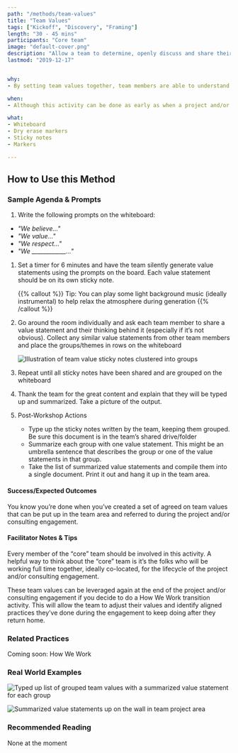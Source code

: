 ```yaml
---
path: "/methods/team-values"
title: "Team Values"
tags: ["Kickoff", "Discovery", "Framing"]
length: "30 - 45 mins"
participants: "Core team"
image: "default-cover.png"
description: "Allow a team to determine, openly discuss and share their team values"
lastmod: "2019-12-17"


why:
- By setting team values together, team members are able to understand what is important to their colleagues and what behaviors are expected day to day. It can help fast forward the early stages of team formation (Forming, Storming, Norming, and Performing) and provide a baseline for feedback.

when:
- Although this activity can be done as early as when a project and/or consulting engagement kicks off, the first day of product development (after a D&F is wrapping up) typically works best. The key is to have the full core team present. Sometimes that isn’t possible until development kicks off.  

what:
- Whiteboard
- Dry erase markers
- Sticky notes
- Markers

---
```

## How to Use this Method
### Sample Agenda & Prompts
1. Write the following prompts on the whiteboard:
        
- *"We believe..."*
- *"We value..."*
- *"We respect..."*
- *"We ____________..."*

1. Set a timer for 6 minutes and have the team silently generate value statements using the prompts on the board. Each value statement should be on its own sticky note.

   {{% callout %}}
   Tip: You can play some light background music (ideally instrumental) to help relax the atmosphere during generation
   {{% /callout %}}
1. Go around the room individually and ask each team member to share a value statement and their thinking behind it (especially if it’s not obvious). Collect any similar value statements from other team members and place the groups/themes in rows on the whiteboard

   ![Illustration of team value sticky notes clustered into groups](/images/practices/team-values/step-3.png)

1. Repeat until all sticky notes have been shared and are grouped on the whiteboard

1. Thank the team for the great content and explain that they will be typed up and summarized. Take a picture of the output.

1. Post-Workshop Actions

   - Type up the sticky notes written by the team, keeping them grouped. Be sure this document is in the team’s shared drive/folder
   - Summarize each group with one value statement. This might be an umbrella sentence that describes the group or one of the value statements in that group.
   - Take the list of summarized value statements and compile them into a single document. Print it out and hang it up in the team area.

#### Success/Expected Outcomes
You know you’re done when you’ve created a set of agreed on team values that can be put up in the team area and referred to during the project and/or consulting engagement.

#### Facilitator Notes & Tips

Every member of the “core” team should be involved in this activity. A helpful way to think about the “core” team is it’s the folks who will be working full time together, ideally co-located, for the lifecycle of the project and/or consulting engagement.

These team values can be leveraged again at the end of the project and/or consulting engagement if you decide to do a How We Work transition activity. This will allow the team to adjust their values and identify aligned practices they’ve done during the engagement to keep doing after they return home.

### Related Practices

Coming soon: How We Work

### Real World Examples

![Typed up list of grouped team values with a summarized value statement for each group](/images/practices/team-values/example-1.png)

![Summarized value statements up on the wall in team project area](/images/practices/team-values/example-2.jpeg)

### Recommended Reading

None at the moment


